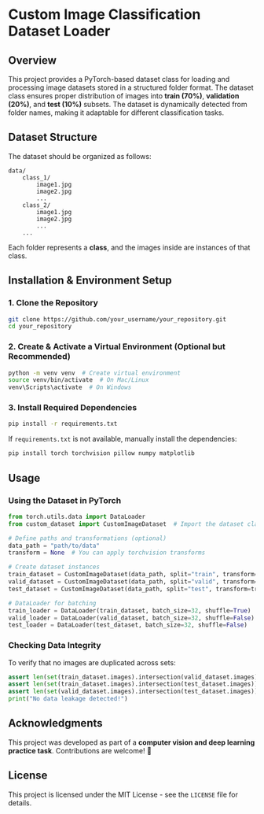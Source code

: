 # Custom Image Classification Dataset Loader

## Overview
This project provides a PyTorch-based dataset class for loading and processing image datasets stored in a structured folder format. The dataset class ensures proper distribution of images into **train (70%)**, **validation (20%)**, and **test (10%)** subsets. The dataset is dynamically detected from folder names, making it adaptable for different classification tasks.

## Dataset Structure
The dataset should be organized as follows:
```
data/
    class_1/
        image1.jpg
        image2.jpg
        ...
    class_2/
        image1.jpg
        image2.jpg
        ...
    ...
```

Each folder represents a **class**, and the images inside are instances of that class.

## Installation & Environment Setup
### **1. Clone the Repository**
```bash
git clone https://github.com/your_username/your_repository.git
cd your_repository
```

### **2. Create & Activate a Virtual Environment (Optional but Recommended)**
```bash
python -m venv venv  # Create virtual environment
source venv/bin/activate  # On Mac/Linux
venv\Scripts\activate  # On Windows
```

### **3. Install Required Dependencies**
```bash
pip install -r requirements.txt
```
If `requirements.txt` is not available, manually install the dependencies:
```bash
pip install torch torchvision pillow numpy matplotlib
```

## Usage

### **Using the Dataset in PyTorch**
```python
from torch.utils.data import DataLoader
from custom_dataset import CustomImageDataset  # Import the dataset class

# Define paths and transformations (optional)
data_path = "path/to/data"
transform = None  # You can apply torchvision transforms

# Create dataset instances
train_dataset = CustomImageDataset(data_path, split="train", transform=transform)
valid_dataset = CustomImageDataset(data_path, split="valid", transform=transform)
test_dataset = CustomImageDataset(data_path, split="test", transform=transform)

# DataLoader for batching
train_loader = DataLoader(train_dataset, batch_size=32, shuffle=True)
valid_loader = DataLoader(valid_dataset, batch_size=32, shuffle=False)
test_loader = DataLoader(test_dataset, batch_size=32, shuffle=False)
```

### **Checking Data Integrity**
To verify that no images are duplicated across sets:
```python
assert len(set(train_dataset.images).intersection(valid_dataset.images)) == 0
assert len(set(train_dataset.images).intersection(test_dataset.images)) == 0
assert len(set(valid_dataset.images).intersection(test_dataset.images)) == 0
print("No data leakage detected!")
```

## Acknowledgments
This project was developed as part of a **computer vision and deep learning practice task**. Contributions are welcome! 🚀

## License
This project is licensed under the MIT License - see the `LICENSE` file for details.

